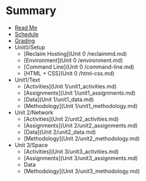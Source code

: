 # Summary

* [Read Me](README.md)
* [Schedule](schedule.md)
* [Grading](grading.md)
* Unit0/Setup
   * [Reclaim Hosting](Unit 0 /reclaimmd.md)
   * [Environment](Unit 0 /environment.md)
   * [Command Line](Unit 0 /command-line.md)
   * [HTML + CSS](Unit 0 /html-css.md)
* Unit1/Text
   * [Activities](Unit 1/unit1_activities.md)
   * [Assignments](Unit 1/unit1_assignments.md)
   * [Data](Unit 1/unit1_data.md)
   * [Methodology](Unit 1/unit1_methodology.md)
* Unit 2/Network
   * [Activities](Unit 2/unit2_activities.md)
   * [Assignments](Unit 2/unit2_assignments.md)
   * [Data](Unit 2/unit2_data.md)
   * [Methodology](Unit 2/unit2_methodology.md)
* Unit 3/Space
   * [Activities](Unit 3/unit3_activities.md)
   * [Assignments](Unit 3/unit3_assignments.md)
   * Data
   * [Methodology](Unit 3/unit3_methodology.md)


